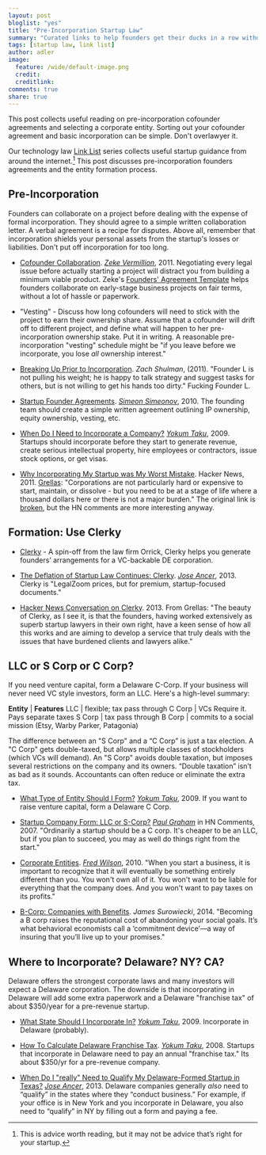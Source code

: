 ```yaml
---
layout: post
bloglist: "yes"
title: "Pre-Incorporation Startup Law"
summary: "Curated links to help founders get their ducks in a row without losing momentum."
tags: [startup law, link list]
author: adler
image:
  feature: /wide/default-image.png
  credit:
  creditlink:
comments: true
share: true
---
```


<p class="big-text">This post collects useful reading on pre-incorporation cofounder agreements and selecting a corporate entity. Sorting out your cofounder agreement and basic incorporation can be simple. Don't overlawyer it.</p>

Our technology law [Link List](/tags/#link+list) series collects useful startup guidance from around the internet.[^1]  This post discusses pre-incorporation founders agreements and the entity formation process. 

[^1]: This is advice worth reading, but it may not be advice that’s right for your startup.

## Pre-Incorporation  

Founders can collaborate on a project before dealing with the expense of formal incorporation. They should agree to a simple written collaboration letter.  A verbal agreement is a recipe for disputes. Above all, remember that incorporation shields your personal assets from the startup's losses or liabilities. Don't put off incorporation for too long.  


* [Cofounder Collaboration](http://adlervermillion.com/cofounder-collaboration/).  *[Zeke Vermillion](https://twitter.com/zmillion)*, 2011. Negotiating every legal issue before actually starting a project will distract you from building a minimum viable product. Zeke's [Founders' Agreement Template](https://www.docracy.com/6348/founders-agreement-template#) helps  founders collaborate on early-stage business projects on fair terms, without a lot of hassle or paperwork. 

* "Vesting" - Discuss how long cofounders will need to stick with the project to earn their ownership share. Assume that a cofounder will drift off to different project, and define what will happen to her pre-incorporation ownership stake. Put it in writing. A reasonable pre-incorporation "vesting" schedule might be "if you leave before we incorporate, you lose *all* ownership interest."

* [Breaking Up Prior to Incorporation](http://ithacavc.com/2011/10/16/breaking-up-prior-to-incorporation/). *Zach Shulman*, (2011). "Founder L is not pulling his weight; he is happy to talk strategy and suggest tasks for others, but is not willing to get his hands too dirty." Fucking Founder L.   

* [Startup Founder Agreements](http://blog.simeonov.com/2010/02/22/startup-founder-agreements/). *[Simeon Simeonov](https://twitter.com/simeons)*, 2010. The founding team should create a simple written agreement outlining IP ownership, equity ownership, vesting, etc. 

* [When Do I Need to Incorporate a Company?](http://www.startupcompanylawyer.com/2009/07/20/when-do-i-need-to-incorporate-a-company/) *[Yokum Taku](https://twitter.com/Yokum)*, 2009. Startups should incorporate before they start to generate revenue, create serious intellectual property, hire employees or contractors, issue stock options, or get visas. 

* [Why Incorporating My Startup was My Worst Mistake](https://news.ycombinator.com/item?id=2399139). Hacker News, 2011. [Grellas](https://twitter.com/grellas): "Corporations are not particularly hard or expensive to start, maintain, or dissolve - but you need to be at a stage of life where a thousand dollars here or there is not a major burden." The original link is [broken](https://web.archive.org/web/20110404132033/http://heyhamza.com/why-incorporating-my-startup-was-my-worst-mis), but the HN comments are more interesting anyway. 

## Formation: Use Clerky 

* [Clerky](https://www.clerky.com/) - A spin-off from the law firm Orrick, Clerky helps you generate founders’ arrangements for a VC-backable DE corporation.

* [The Deflation of Startup Law Continues: Clerky](http://siliconhillslawyer.com/2013/09/02/deflation-of-startup-law-clerky/). *[Jose Ancer](https://twitter.com/ancerj)*, 2013. Clerky is "LegalZoom prices, but for premium, startup-focused documents." 

* [Hacker News Conversation on Clerky](https://news.ycombinator.com/item?id=5357618). 2013. From Grellas: "The beauty of Clerky, as I see it, is that the founders, having worked extensively as superb startup lawyers in their own right, have a keen sense of how all this works and are aiming to develop a service that truly deals with the issues that have burdened clients and lawyers alike."

## LLC or S Corp or C Corp?

If you need venture capital, form a Delaware C-Corp. If your business will never need VC style investors, form an LLC. Here's a high-level summary: 


**Entity** | **Features** 
LLC | flexible; tax pass through 
C&nbsp;Corp | VCs Require it. Pays separate taxes 
S&nbsp;Corp | tax pass through 
B&nbsp;Corp | commits to a social mission (Etsy, Warby Parker, Patagonia)

The difference between an "S Corp" and a “C Corp” is just a tax election. A "C Corp" gets double-taxed, but allows multiple classes of stockholders (which VCs will demand). An "S Corp" avoids double taxation, but imposes several restrictions on the company and its owners. “Double taxation” isn’t as bad as it sounds. Accountants can often reduce or eliminate the extra tax.  


* [What Type of Entity Should I Form?](http://www.startupcompanylawyer.com/2009/03/12/what-type-of-entity-should-i-form/) *[Yokum Taku](https://twitter.com/Yokum)*, 2009.  If you want to raise venture capital, form a Delaware C Corp. 

* [Startup Company Form: LLC or S-Corp?](https://news.ycombinator.com/item?id=13752) *[Paul Graham](https://twitter.com/paulg)* in HN Comments, 2007. "Ordinarily a startup should be a C corp. It's cheaper to be an LLC, but if you plan to succeed, you may as well do things right from the start."

* [Corporate Entities](http://avc.com/2010/02/corporate-entity/). *[Fred Wilson](https://twitter.com/fredwilson)*, 2010. "When you start a business, it is important to recognize that it will eventually be something entirely different than you. You won't own all of it. You won't want to be liable for everything that the company does. And you won't want to pay taxes on its profits." 

* [B-Corp: Companies with Benefits](http://www.newyorker.com/?p=2640342&currentPage=all). *James Surowiecki*, 2014.    "Becoming a B corp raises the reputational cost of abandoning your social goals. It’s what behavioral economists call a ‘commitment device’—a way of insuring that you’ll live up to your promises." 

## Where to Incorporate? Delaware? NY? CA?

Delaware offers the strongest corporate laws and many investors will expect a Delaware corporation. The downside is that incorporating in Delaware will add some extra paperwork and a Delaware "franchise tax" of about $350/year for a pre-revenue startup. 

* [What State Should I Incorporate In?](http://www.startupcompanylawyer.com/2009/03/03/what-state-should-i-incorporate-in/) *[Yokum Taku](https://twitter.com/Yokum)*, 2009. Incorporate in Delaware (probably). 

* [How To Calculate Delaware Franchise Tax](http://www.startupcompanylawyer.com/2008/02/01/how-do-you-calculate-delaware-franchise-taxes/). *[Yokum Taku](https://twitter.com/Yokum)*, 2008. Startups that incorporate in Delaware need to pay an annual "franchise tax." Its about $350/yr for a pre-revenue company. 

* [When Do I "really" Need to Qualify My Delaware-Formed Startup in Texas?](http://siliconhillslawyer.com/2013/10/04/texas-startups-qualifying-foreign-entity/) *[Jose Ancer](https://twitter.com/ancerj)*, 2013. Delaware companies generally *also* need to “qualify” in the states where they “conduct business.” For example, if your office is in New York and you incorporate in Delaware, you also need to “qualify” in NY by filling out a form and paying a fee. 